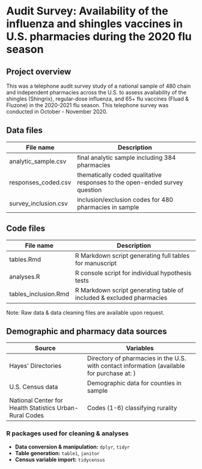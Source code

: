 # Audit Survey: Availability of the influenza and shingles vaccines in U.S. pharmacies during the 2020 flu season


## Project overview

This was a telephone audit survey study of a national sample of 480 chain and independent pharmacies across the U.S. to assess availability of the shingles (Shingrix), regular-dose influenza, and 65+ flu vaccines (Fluad & Fluzone) in the 2020-2021 flu season. This telephone survey was conducted in October - November 2020.

## Data files

| File name | Description |
| --- | ----------- |
| analytic_sample.csv | final analytic sample including 384 pharmacies |
| responses_coded.csv | thematically coded qualitative responses to the open-ended survey question |
| survey_inclusion.csv | inclusion/exclusion codes for 480 pharmacies in sample |


## Code files

| File name | Description |
| --- | ----------- |
| tables.Rmd | R Markdown script generating full tables for manuscript |
| analyses.R | R console script for individual hypothesis tests |
| tables_inclusion.Rmd | R Markdown script generating table of included & excluded pharmacies |


Note: Raw data & data cleaning files are available upon request. 

## Demographic and pharmacy data sources

| Source | Variables |
| --- | ----------- |
| Hayes' Directories | Directory of pharmacies in the U.S. with contact information (available for purchase at: ) |
| U.S. Census data | Demographic data for counties in sample |
| National Center for Health Statistics Urban-Rural Codes | Codes (1-6) classifying rurality |



### R packages used for cleaning & analyses


+ **Data conversion & manipulation:** `dplyr`, `tidyr`
+ **Table generation:** `table1`, `janitor`
+ **Census variable import:** `tidycensus`
